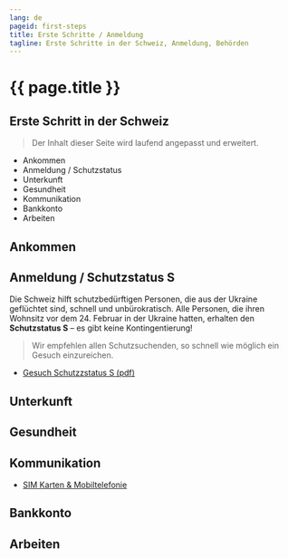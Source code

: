 ```yaml
---
lang: de
pageid: first-steps
title: Erste Schritte / Anmeldung
tagline: Erste Schritte in der Schweiz, Anmeldung, Behörden
---
```

# {{ page.title }}

## Erste Schritt in der Schweiz

> Der Inhalt dieser Seite wird laufend angepasst und erweitert.

- Ankommen
- Anmeldung / Schutzstatus
- Unterkunft
- Gesundheit
- Kommunikation
- Bankkonto
- Arbeiten

## Ankommen


## Anmeldung / Schutzstatus S
Die Schweiz hilft schutzbedürftigen Personen, die aus der Ukraine geflüchtet sind, schnell und unbürokratisch. 
Alle Personen, die ihren Wohnsitz vor dem 24. Februar in der Ukraine hatten, erhalten den **Schutzstatus S** – es gibt keine Kontingentierung!

> Wir empfehlen allen Schutzsuchenden, so schnell wie möglich ein Gesuch einzureichen.

- [Gesuch Schutzzstatus S (pdf)](https://www.sem.admin.ch/dam/sem/de/data/asyl/gesuch-schutzstatus-s.pdf.download.pdf/gesuch-schutzstatus-s-d.pdf)

## Unterkunft

## Gesundheit

## Kommunikation
- [SIM Karten & Mobiltelefonie](mobile-de.html)

## Bankkonto


## Arbeiten